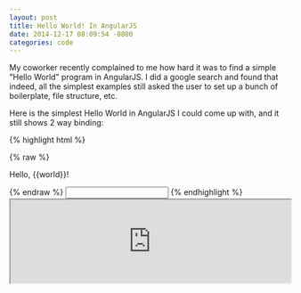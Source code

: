 ```yaml
---
layout: post
title: Hello World! In AngularJS
date: 2014-12-17 08:09:54 -0800
categories: code
---
```


My coworker recently complained to me how hard it was to find a simple "Hello World" program in
AngularJS. I did a google search and found that indeed, all the simplest examples still asked the
user to set up a bunch of boilerplate, file structure, etc.

Here is the simplest Hello World in AngularJS I could come up with, and it still
shows 2 way binding:

<!--more-->

{% highlight html %}
<!doctype html>
<html ng-app="helloangular">
    <head>
        <title>Hello Angular!</title>
    </head>
    <body ng-controller="HelloCtrl">
        {% raw %}<p>Hello, {{world}}!</p>{% endraw %}
        <input type="text" ng-model="world"/>
    </body>
    <script src="https://ajax.googleapis.com/ajax/libs/angularjs/1.3.7/angular.min.js">
    </script>
    <script>
        var app = angular.module("helloangular", []);
        app.controller('HelloCtrl', [ '$scope', function($scope) {
            $scope.world = "world";
        }]);
    </script>
</html>
{% endhighlight %}

<iframe src="http://toxiccode.com/misc/angularhelloworld.html" width="100%"></iframe>
